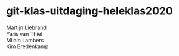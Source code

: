 # git-klas-uitdaging-heleklas2020
Martijn Liebrand  
Yaris van Thiel  
Milain Lambers  
Kim Bredenkamp  